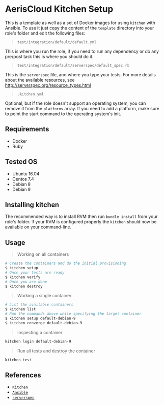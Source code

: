 # AerisCloud Kitchen Setup

This is a template as well as a set of Docker images for using `kitchen` with
Ansible. To use it just copy the content of the `template` directory into your
role's folder and edit the following files:

> `test/integration/default/default.yml`

This is where you run the role, if you need to run any dependency or do any
pre/post task this is where you should do it.

> `test/integration/default/serverspec/default_spec.rb`

This is the `serverspec` file, and where you type your tests. For more details
about the available resources, see http://serverspec.org/resource_types.html

> `.kitchen.yml`

Optional, but if the role doesn't support an operating system, you can remove
it from the `platforms` array. If you need to add a platform, make sure to point
the start command to the operating system's init.

## Requirements

* Docker
* Ruby

## Tested OS

* Ubuntu 16.04
* Centos 7.4
* Debian 8
* Debian 9

## Installing kitchen

The recommended way is to install RVM then run `bundle install` from your role's
folder. If your RVM is configured properly the `kitchen` should now be available
on your command-line.

## Usage

> Working on all containers

```bash
# Create the containers and do the initial provisioning
$ kitchen setup
# Once your tests are ready
$ kitchen verify
# Once you are done
$ kitchen destroy
```

> Working a single container

```bash
# List the available containers
$ kitchen list
# Run the commands above while specifying the target container
$ kitchen setup default-debian-9
$ kitchen converge default-debian-9
```

> Inspecting a container

``` bash
kitchen login default-debian-9
```

> Run all tests and destroy the container

```bash
kitchen test
```

## References

* [`Kitchen`](http://kitchen.ci/docs/getting-started)
* [`Ansible`](http://docs.ansible.com/ansible/latest/index.html)
* [`serverspec`](http://serverspec.org/resource_types.html)
